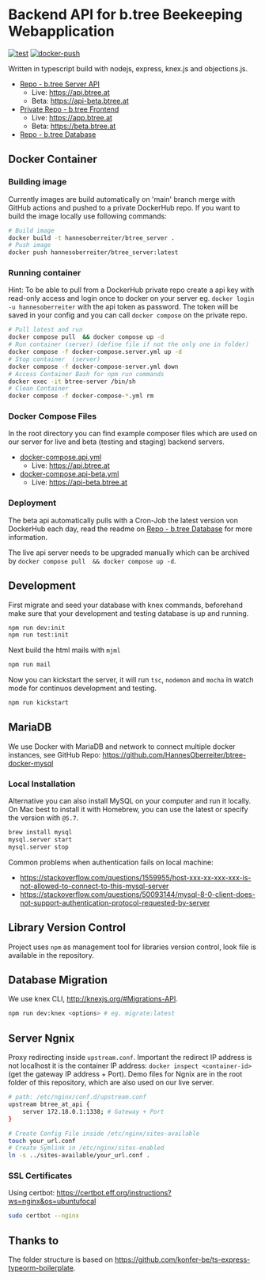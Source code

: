 # Backend API for b.tree Beekeeping Webapplication

[![test](https://github.com/HannesOberreiter/btree_server/actions/workflows/test.yml/badge.svg)](https://github.com/HannesOberreiter/btree_server/actions/workflows/test.yml)
[![docker-push](https://github.com/HannesOberreiter/btree_server/actions/workflows/docker-push.yml/badge.svg)](https://github.com/HannesOberreiter/btree_server/actions/workflows/docker-push.yml)

Written in typescript build with nodejs, express, knex.js and objections.js.

- [Repo - b.tree Server API](https://github.com/HannesOberreiter/btree_server)
  - Live: <https://api.btree.at>
  - Beta: <https://api-beta.btree.at>
- [Private Repo - b.tree Frontend](https://github.com/HannesOberreiter/btree_vue)
  - Live: <https://app.btree.at>
  - Beta: <https://beta.btree.at>
- [Repo - b.tree Database](https://github.com/HannesOberreiter/btree_database)

## Docker Container

### Building image

Currently images are build automatically on 'main' branch merge with GitHub actions and pushed to a private DockerHub repo. If you want to build the image locally use following commands:

```bash
# Build image
docker build -t hannesoberreiter/btree_server .
# Push image
docker push hannesoberreiter/btree_server:latest
```

### Running container

Hint: To be able to pull from a DockerHub private repo create a api key with read-only access and login once to docker on your server eg. `docker login -u hannesoberreiter` with the api token as password. The token will be saved in your config and you can call `docker compose` on the private repo.

```bash
# Pull latest and run 
docker compose pull  && docker compose up -d
# Run container (server) (define file if not the only one in folder)
docker compose -f docker-compose.server.yml up -d
# Stop container  (server)
docker compose -f docker-compose-server.yml down
# Access Container Bash for npm run commands
docker exec -it btree-server /bin/sh
# Clean Container
docker compose -f docker-compose-*.yml rm
```

### Docker Compose Files

In the root directory you can find example composer files which are used on our server for live and beta (testing and staging) backend servers.

- [docker-compose.api.yml](docker-compose.api.yml)
  - Live: <https://api.btree.at>
- [docker-compose.api-beta.yml](docker-compose.api-beta.yml)
  - Live: <https://api-beta.btree.at>

### Deployment

The beta api automatically pulls with a Cron-Job the latest version von DockerHub each day, read the readme on [Repo - b.tree Database](https://github.com/HannesOberreiter/btree_database) for more information.

The live api server needs to be upgraded manually which can be archived by `docker compose pull  && docker compose up -d`.

## Development

First migrate and seed your database with knex commands, beforehand make sure that your development and testing database is up and running.

```bash
npm run dev:init
npm run test:init
```

Next build the html mails with `mjml`

```bash
npm run mail
```

Now you can kickstart the server, it will run `tsc`, `nodemon` and `mocha` in watch mode for continuos development and testing.

```bash
npm run kickstart
```

## MariaDB

We use Docker with MariaDB and network to connect multiple docker instances, see GitHub Repo: <https://github.com/HannesOberreiter/btree-docker-mysql>

### Local Installation

Alternative you can also install MySQL on your computer and run it locally. On Mac best to install it with Homebrew, you can use the latest or specify the version with `@5.7`.

```bash
brew install mysql
mysql.server start
mysql.server stop
```

Common problems when authentication fails on local machine:

- <https://stackoverflow.com/questions/1559955/host-xxx-xx-xxx-xxx-is-not-allowed-to-connect-to-this-mysql-server>
- <https://stackoverflow.com/questions/50093144/mysql-8-0-client-does-not-support-authentication-protocol-requested-by-server>

## Library Version Control

Project uses `npm` as management tool for libraries version control, look file is available in the repository.

## Database Migration

We use knex CLI, <http://knexjs.org/#Migrations-API>.

```bash
npm run dev:knex <options> # eg. migrate:latest
```

## Server Ngnix

Proxy redirecting inside `upstream.conf`. Important the redirect IP address is not localhost it is the container IP address: `docker inspect <container-id>` (get the gateway IP address + Port). Demo files for Ngnix are in the root folder of this repository, which are also used on our live server.

```bash
# path: /etc/nginx/conf.d/upstream.conf
upstream btree_at_api {
    server 172.18.0.1:1338; # Gateway + Port
}
```

```bash
# Create Config File inside /etc/nginx/sites-available
touch your_url.conf
# Create Symlink in /etc/nginx/sites-enabled
ln -s ../sites-available/your_url.conf .
```

### SSL Certificates

Using certbot: <https://certbot.eff.org/instructions?ws=nginx&os=ubuntufocal>

```bash
sudo certbot --nginx
```

## Thanks to

The folder structure is based on <https://github.com/konfer-be/ts-express-typeorm-boilerplate>.
